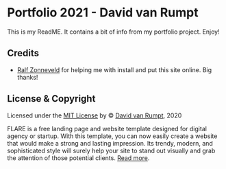 # Portfolio 2021 - David van Rumpt
This is my ReadME. It contains a bit of info from my portfolio project. Enjoy!

## Credits
- [Ralf Zonneveld](https://github.com/ralfz123) for helping me with install and put this site online. Big thanks!


## License & Copyright
Licensed under the [MIT License](https://github.com/davidvanr21/functional-programming/blob/main/LICENSE) by © [David van Rumpt](https://github.com/davidvanr21), 2020

FLARE is a free landing page and website template designed for digital agency or startup. With 
this template, you can now easily create a website that would make a strong and lasting impression. 
Its trendy, modern, and sophisticated style will surely help your site to stand out visually and 
grab the attention of those potential clients. [Read more](https://github.com/davidvanr21/portfolio/wiki/FLARE).
